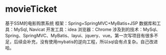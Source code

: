 # movieTicket
基于SSM的电影购票系统 框架：Spring+SpringMVC+MyBatis+JSP   数据库和工具：MySql, Navicat      开发工具：idea  浏览器：Chrome 涉及到的技术：MySql、Spring、SpringMVC、MyBatis、layui、jquery、vue。第一次写项目有很多不足，后续会补充，没有使用mybatis的逆向工程，所以sql会有点复杂。自己改进哈。
